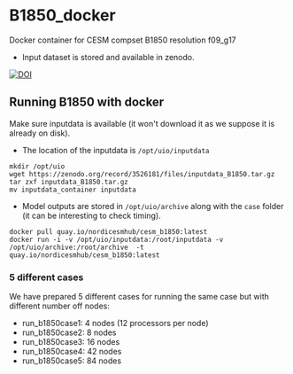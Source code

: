 # B1850_docker
Docker container for CESM compset B1850 resolution f09_g17


- Input dataset is stored and available in zenodo.

[![DOI](https://zenodo.org/badge/DOI/10.5281/zenodo.3526181.svg)](https://doi.org/10.5281/zenodo.3526181)


## Running B1850 with docker

Make sure inputdata is available (it won't download it as we suppose it is already on disk). 
- The location of the inputdata is `/opt/uio/inputdata` 

```
mkdir /opt/uio
wget https://zenodo.org/record/3526181/files/inputdata_B1850.tar.gz
tar zxf inputdata_B1850.tar.gz
mv inputdata_container inputdata
```

- Model outputs are stored in `/opt/uio/archive` along with the `case` folder (it can be interesting to check timing).

```
docker pull quay.io/nordicesmhub/cesm_b1850:latest
docker run -i -v /opt/uio/inputdata:/root/inputdata -v /opt/uio/archive:/root/archive  -t quay.io/nordicesmhub/cesm_b1850:latest
```

### 5 different cases

We have prepared 5 different cases for running the same case but with different number off nodes:

- run_b1850case1: 4 nodes (12 processors per node) 
- run_b1850case2: 8 nodes
- run_b1850case3: 16 nodes
- run_b1850case4: 42 nodes
- run_b1850case5: 84 nodes

